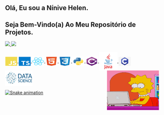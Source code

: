 ## Olá, Eu sou a Nínive Helen.</font> 
## Seja Bem-Vindo(a) Ao Meu Repositório de Projetos.
 <div>
  <a href="https://github.com/ninivehelen">
  <img height="180em" src="https://github-readme-stats.vercel.app/api?username=ninivehelen&show_icons=true&theme=dracula&include_all_commits=true&count_private=true"/>
  <img height="180em" src="https://github-readme-stats.vercel.app/api/top-langs/?username=ninivehelen&layout=compact&langs_count=16&theme=dracula"/>
</div>
<div style="display: inline_block"><br>
  <img align="center" alt="Rafa-Js" height="30" width="40" src="https://raw.githubusercontent.com/devicons/devicon/master/icons/javascript/javascript-plain.svg">
  <img align="center" alt="Rafa-Ts" height="30" width="40" src="https://raw.githubusercontent.com/devicons/devicon/master/icons/typescript/typescript-plain.svg">
  <img align="center" alt="Rafa-React" height="30" width="40" src="https://raw.githubusercontent.com/devicons/devicon/master/icons/react/react-original.svg">
  <img align="center" alt="Rafa-HTML" height="30" width="40" src="https://raw.githubusercontent.com/devicons/devicon/master/icons/html5/html5-original.svg">
  <img align="center" alt="Rafa-CSS" height="30" width="40" src="https://raw.githubusercontent.com/devicons/devicon/master/icons/css3/css3-original.svg">
  <img align="center" alt="Rafa-Python" height="30" width="40" src="https://raw.githubusercontent.com/devicons/devicon/master/icons/python/python-original.svg">
  <img align="center" alt="Rafa-Csharp" height="30" width="40" src="https://raw.githubusercontent.com/devicons/devicon/master/icons/csharp/csharp-original.svg">
  <img align="center" alt="java" height="60" width="60" src="https://github.com/ninivehelen/ninivehelen/blob/main/java.png">
  <img align="center" alt="c" height="30" width="40" src="https://github.com/ninivehelen/ninivehelen/blob/main/c.jpg">
  <img align="center" alt="datascience" height="50" width="90" src="https://github.com/ninivehelen/ninivehelen/blob/main/datascience.png">
  <img align="right" alt="gif" height="130" width="170" src="https://github.com/ninivehelen/ninivehelen/blob/main/lisa.gif">
 
 
</div>
  
</div>
  
 
<div> 

  ![Snake animation](https://github.com/ninivehelen/rafaballerini/blob/output/github-contribution-grid-snake.svg)
 
</div>
